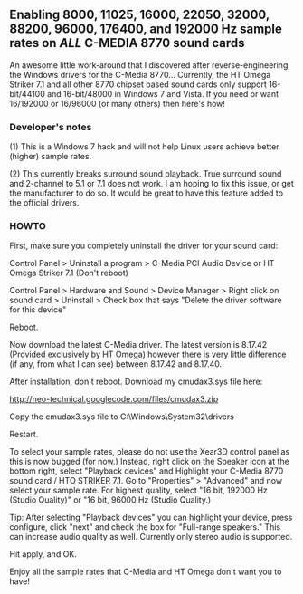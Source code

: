 ## Enabling 8000, 11025, 16000, 22050, 32000, 88200, 96000, 176400, and 192000 Hz sample rates on _ALL_ C-MEDIA 8770 sound cards ##

An awesome little work-around that I discovered after reverse-engineering the Windows drivers for the C-Media 8770... Currently, the HT Omega Striker 7.1 and all other 8770 chipset based sound cards only support 16-bit/44100 and 16-bit/48000 in Windows 7 and Vista. If you need or want 16/192000 or 16/96000 (or many others) then here's how!

### Developer's notes ###

(1) This is a Windows 7 hack and will not help Linux users achieve better (higher) sample rates.

(2) This currently breaks surround sound playback. True surround sound and 2-channel to 5.1 or 7.1 does not work. I am hoping to fix this issue, or get the manufacturer to do so. It would be great to have this feature added to the official drivers.

### HOWTO ###

First, make sure you completely uninstall the driver for your sound card:

Control Panel > Uninstall a program > C-Media PCI Audio Device or HT Omega Striker 7.1 (Don't reboot)

Control Panel > Hardware and Sound > Device Manager > Right click on sound card > Uninstall > Check box that says "Delete the driver software for this device"

Reboot.

Now download the latest C-Media driver. The latest version is 8.17.42 (Provided exclusively by HT Omega) however there is very little difference (if any, from what I can see) between 8.17.42 and 8.17.40.

After installation, don't reboot. Download my cmudax3.sys file here:

http://neo-technical.googlecode.com/files/cmudax3.zip

Copy the cmudax3.sys file to C:\Windows\System32\drivers

Restart.

To select your sample rates, please do not use the Xear3D control panel as this is now bugged (for now.) Instead, right click on the Speaker icon at the bottom right, select "Playback devices" and Highlight your C-Media 8770 sound card / HTO STRIKER 7.1. Go to "Properties" > "Advanced"  and now select your sample rate. For highest quality, select "16 bit, 192000 Hz (Studio Quality)" or "16 bit, 96000 Hz (Studio Quality.)

Tip: After selecting "Playback devices" you can highlight your device, press configure, click "next" and check the box for "Full-range speakers." This can increase audio quality as well. Currently only stereo audio is supported.

Hit apply, and OK.

Enjoy all the sample rates that C-Media and HT Omega don't want you to have!